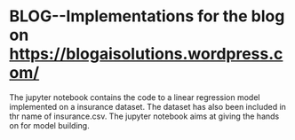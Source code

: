 # BLOG--Implementations for the blog on https://blogaisolutions.wordpress.com/  
The jupyter notebook contains the code to a linear regression model implemented on a insurance dataset. The dataset has also been included 
in thr name of insurance.csv. The jupyter notebook aims at giving the hands on for model building.
